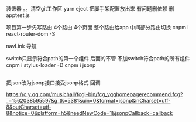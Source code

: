 装饰器 。。清空git工作区
yarn eject 把脚手架配置放出来
有问题删依赖
删apptest.js

项目第一步先写路由 4个路由 4个页面 整个路由给app 中间部分路由切换
cnpm i react-router-dom -S

navLink 导航

switch只显示符合path的第一个组件 后面的不管
不加switch符合path的所有组件
cnpm i stylus-loader -D
cnpm i jsonp

##
把json改为jsonp接口接受jsonp格式 回调

https://c.y.qq.com/musichall/fcgi-bin/fcg_yqqhomepagerecommend.fcg?_=1562038595597&g_tk=5381&uin=0&format=jsonp&inCharset=utf-8&outCharset=utf-8&notice=0&platform=h5&needNewCode=1&jsonpCallback=callback